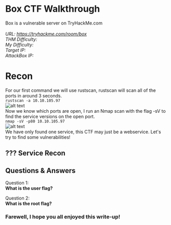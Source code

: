 
# Box CTF Walkthrough

Box is a vulnerable server on TryHackMe.com<br />
<br />
<i>URL: https://tryhackme.com/room/box<br />
THM Difficulty: <br />
My Difficulty: <br />
Target IP: <br />
AttackBox IP: <br />
</i>

# Recon

For our first command we will use rustscan, rustscan will scan all of the ports in around 3 seconds.<br />
```rustscan -a 10.10.105.97```<br />
![alt text](https://github.com/JcmniaCS/TryHackMe/blob/main/Box/screenshots/SCREENSHOT1.png?raw=true)<br />
Now we know which ports are open, I run an Nmap scan with the flag -sV to find the service versions on the open port.<br />
```nmap -sV -p80 10.10.105.97```<br />
![alt text](https://github.com/JcmniaCS/TryHackMe/blob/main/Box/screenshots/SCREENSHOT2.png?raw=true)<br />
We have only found one service, this CTF may just be a webservice. Let's try to find some vulnerabilities!

## ??? Service Recon



## Questions & Answers

Question 1:<br />
**What is the user flag?** <br />

Question 2:<br />
**What is the root flag?** <br />

### Farewell, I hope you all enjoyed this write-up!

